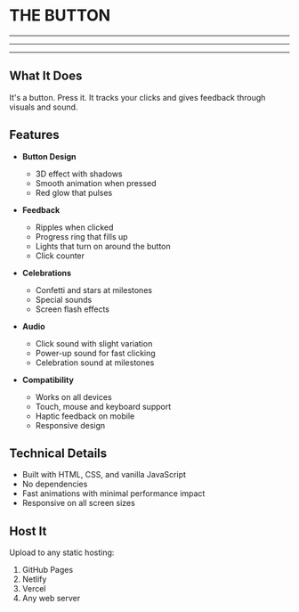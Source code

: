 # THE BUTTON

---

---

---

## What It Does

It's a button. Press it. It tracks your clicks and gives feedback through visuals and sound.

## Features

- **Button Design**
  - 3D effect with shadows
  - Smooth animation when pressed
  - Red glow that pulses

- **Feedback**
  - Ripples when clicked
  - Progress ring that fills up
  - Lights that turn on around the button
  - Click counter

- **Celebrations**
  - Confetti and stars at milestones
  - Special sounds
  - Screen flash effects

- **Audio**
  - Click sound with slight variation
  - Power-up sound for fast clicking
  - Celebration sound at milestones

- **Compatibility**
  - Works on all devices
  - Touch, mouse and keyboard support
  - Haptic feedback on mobile
  - Responsive design

## Technical Details

- Built with HTML, CSS, and vanilla JavaScript
- No dependencies
- Fast animations with minimal performance impact
- Responsive on all screen sizes

## Host It

Upload to any static hosting:

1. GitHub Pages
2. Netlify
3. Vercel
4. Any web server
